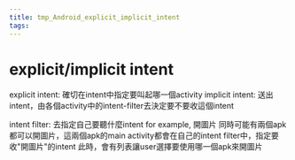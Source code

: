 ```yaml
---
title: tmp_Android_explicit_implicit_intent
tags:
---
```

explicit/implicit intent
===

explicit intent: 確切在intent中指定要叫起哪一個activity
implicit intent: 送出intent，由各個activity中的intent-filter去決定要不要收這個intent

intent filter: 去指定自己要聽什麼intent
for example, 開圖片
同時可能有兩個apk都可以開圖片，這兩個apk的main activity都會在自己的intent filter中，指定要收"開圖片"的intent
此時，會有列表讓user選擇要使用哪一個apk來開圖片